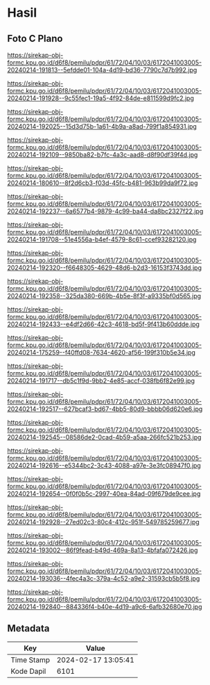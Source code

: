 # Hasil

## Foto C Plano

https://sirekap-obj-formc.kpu.go.id/d6f8/pemilu/pdpr/61/72/04/10/03/6172041003005-20240214-191813--5efdde01-104a-4d19-bd36-7790c7d7b992.jpg

https://sirekap-obj-formc.kpu.go.id/d6f8/pemilu/pdpr/61/72/04/10/03/6172041003005-20240214-191928--9c55fec1-19a5-4f92-84de-e811599d9fc2.jpg

https://sirekap-obj-formc.kpu.go.id/d6f8/pemilu/pdpr/61/72/04/10/03/6172041003005-20240214-192025--15d3d75b-1a61-4b9a-a8ad-799f1a854931.jpg

https://sirekap-obj-formc.kpu.go.id/d6f8/pemilu/pdpr/61/72/04/10/03/6172041003005-20240214-192109--9850ba82-b7fc-4a3c-aad8-d8f90df39f4d.jpg

https://sirekap-obj-formc.kpu.go.id/d6f8/pemilu/pdpr/61/72/04/10/03/6172041003005-20240214-180610--8f2d6cb3-f03d-45fc-b481-963b99da9f72.jpg

https://sirekap-obj-formc.kpu.go.id/d6f8/pemilu/pdpr/61/72/04/10/03/6172041003005-20240214-192237--6a6577b4-9879-4c99-ba44-da8bc2327f22.jpg

https://sirekap-obj-formc.kpu.go.id/d6f8/pemilu/pdpr/61/72/04/10/03/6172041003005-20240214-191708--51e4556a-b4ef-4579-8c61-ccef93282120.jpg

https://sirekap-obj-formc.kpu.go.id/d6f8/pemilu/pdpr/61/72/04/10/03/6172041003005-20240214-192320--f6648305-4629-48d6-b2d3-16153f3743dd.jpg

https://sirekap-obj-formc.kpu.go.id/d6f8/pemilu/pdpr/61/72/04/10/03/6172041003005-20240214-192358--325da380-669b-4b5e-8f3f-a9335bf0d565.jpg

https://sirekap-obj-formc.kpu.go.id/d6f8/pemilu/pdpr/61/72/04/10/03/6172041003005-20240214-192433--e4df2d66-42c3-4618-bd5f-9f413b60ddde.jpg

https://sirekap-obj-formc.kpu.go.id/d6f8/pemilu/pdpr/61/72/04/10/03/6172041003005-20240214-175259--f40ffd08-7634-4620-af56-199f310b5e34.jpg

https://sirekap-obj-formc.kpu.go.id/d6f8/pemilu/pdpr/61/72/04/10/03/6172041003005-20240214-191717--db5c1f9d-9bb2-4e85-accf-038fb6f82e99.jpg

https://sirekap-obj-formc.kpu.go.id/d6f8/pemilu/pdpr/61/72/04/10/03/6172041003005-20240214-192517--627bcaf3-bd67-4bb5-80d9-bbbb06d620e6.jpg

https://sirekap-obj-formc.kpu.go.id/d6f8/pemilu/pdpr/61/72/04/10/03/6172041003005-20240214-192545--08586de2-0cad-4b59-a5aa-266fc521b253.jpg

https://sirekap-obj-formc.kpu.go.id/d6f8/pemilu/pdpr/61/72/04/10/03/6172041003005-20240214-192616--e5344bc2-3c43-4088-a97e-3e3fc08947f0.jpg

https://sirekap-obj-formc.kpu.go.id/d6f8/pemilu/pdpr/61/72/04/10/03/6172041003005-20240214-192654--0f0f0b5c-2997-40ea-84ad-09f679de9cee.jpg

https://sirekap-obj-formc.kpu.go.id/d6f8/pemilu/pdpr/61/72/04/10/03/6172041003005-20240214-192928--27ed02c3-80c4-412c-951f-549785259677.jpg

https://sirekap-obj-formc.kpu.go.id/d6f8/pemilu/pdpr/61/72/04/10/03/6172041003005-20240214-193002--86f9fead-b49d-469a-8a13-4bfafa072426.jpg

https://sirekap-obj-formc.kpu.go.id/d6f8/pemilu/pdpr/61/72/04/10/03/6172041003005-20240214-193036--4fec4a3c-379a-4c52-a9e2-31593cb5b5f8.jpg

https://sirekap-obj-formc.kpu.go.id/d6f8/pemilu/pdpr/61/72/04/10/03/6172041003005-20240214-192840--884336f4-b40e-4d19-a9c6-6afb32680e70.jpg


## Metadata

| Key        | Value               |
| ---------- | ------------------- |
| Time Stamp | 2024-02-17 13:05:41 |
| Kode Dapil | 6101                |



